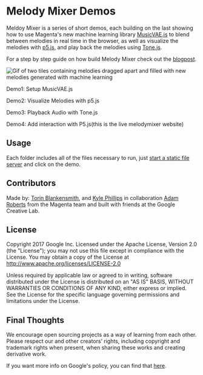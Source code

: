 # Melody Mixer Demos
Meldoy Mixer is a series of short demos, each building on the last showing how to use Magenta's new machine learning library [MusicVAE.js](https://github.com/tensorflow/magenta/tree/master/magenta/models/music_vae/js) to blend between melodies in real time in the browser, as well as visualize the melodies with [p5.js](https://p5js.org/), and play back the melodies using [Tone.js](https://tonejs.github.io/).

For a step by step guide on how build Melody Mixer check out the [blogpost](https://goo.gl/sW5QrS ).

![Gif of two tiles containing melodies dragged apart and filled with new melodies generated with machine learning](https://storage.googleapis.com/melody-mixer/melody-mixer.gif)

Demo1: Setup MusicVAE.js

Demo2: Visualize Melodies with p5.js

Demo3: Playback Audio with Tone.js

Demo4: Add interaction with P5.js(this is the live melodymixer website)

## Usage
Each folder includes all of the files necessary to run, just [start a static file server](https://github.com/processing/p5.js/wiki/Local-server) and click on the demo.

## Contributors
Made by: [Torin Blankensmith](http://torinblankensmith.webflow.io/), and [Kyle Phillips](http://haptic-data.com) in collaboration [Adam Roberts](https://github.com/adarob) from the Magenta team and built with friends at the Google Creative Lab.

## License
Copyright 2017 Google Inc.
Licensed under the Apache License, Version 2.0 (the "License"); you may not use this file except in compliance with the License. You may obtain a copy of the License at
http://www.apache.org/licenses/LICENSE-2.0


Unless required by applicable law or agreed to in writing, software distributed under the License is distributed on an "AS IS" BASIS, WITHOUT WARRANTIES OR CONDITIONS OF ANY KIND, either express or implied. See the License for the specific language governing permissions and limitations under the License.

## Final Thoughts
We encourage open sourcing projects as a way of learning from each other. Please respect our and other creators’ rights, including copyright and trademark rights when present, when sharing these works and creating derivative work.

If you want more info on Google's policy, you can find that [here](https://www.google.com/policies/).
